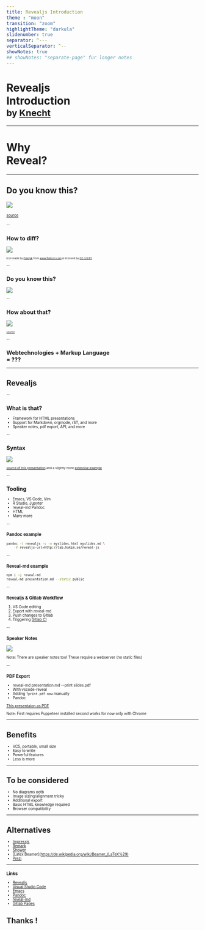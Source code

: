 ```yaml
---
title: Revealjs Introduction
theme : "moon"
transition: "zoom"
highlightTheme: "darkula"
slidenumber: true
separator: ^---
verticalSeparator: ^--
showNotes: true
## showNotes: "separate-page" fur longer notes
---
```


# Revealjs <br> Introduction <br> <small>by [Knecht](https://knowledge.rootknecht.net/about)</small>

---

# Why <br> Reveal?

---

## Do you know this?

![](bad-pp.jpg) <!-- .element height="65%" width="65%" -->

<small><small>[source](http://www.kothuria.com/bad-powerpoint-presentations/bad-powerpoint-presentations-examples-of-bad-powerpoint-presentations-slaved-template/)</small><small>

--

## How to diff?

![](ppt.png) <!-- .element height="40%" width="40%" -->

<small><small>Icon made by <a href="http://www.freepik.com" title="Freepik">Freepik</a> from <a href="https://www.flaticon.com/" title="Flaticon">www.flaticon.com</a> is licensed by <a href="http://creativecommons.org/licenses/by/3.0/" title="Creative Commons BY 3.0" target="_blank">CC 3.0 BY</a></small></small>

--

## Do you know this?

![](markdown.png) <!-- .element height="100%" width="100%" -->

--

## How about that?

![](web.png) <!-- .element height="80%" width="80%" -->

<small><small>[source](https://www.planet-source-code.com/vb/2010Redesign/images/LangugeHomePages/HTML5_CSS_JavaScript.png)</small></small>

--

## Webtechnologies + Markup Language <br>= ???

---

# Revealjs

--

## What is that?

* Framework for HTML presentations <!-- .element: class="fragment" -->
* Support for Markdown, orgmode, rST, and more <!-- .element: class="fragment" -->
* Speaker notes, pdf export, API, and more <!-- .element: class="fragment" -->

--

## Syntax

![](code.png)  <!-- .element height="65%" width="65%" -->

<small>[source of this presentation](https://repo.rootknecht.net/open/revealjs-intro/) and a slightly more [extensive example](https://raw.githubusercontent.com/evilz/vscode-reveal/master/sample.md)</small>

--

## Tooling

<!-- .slide: data-background="./background.png" -->
<!-- .slide: style="color:yellow" -->

* Emacs, VS Code, Vim <!-- .element: class="fragment" -->
* R Studio, Jupyter <!-- .element: class="fragment" -->
* reveal-md Pandoc <!-- .element: class="fragment" -->
* HTML <!-- .element: class="fragment" -->
* Many more  <!-- .element: class="fragment" -->

--

### Pandoc example

```bash
pandoc -t revealjs -s -o myslides.html myslides.md \
    -V revealjs-url=http://lab.hakim.se/reveal-js
```

--

### Reveal-md example

```bash
npm i -g reveal-md
reveal-md presentation.md --static public
```

--

### Revealjs & Gitlab Workflow

1. VS Code editing
1. Export with reveal-md
1. Push changes to Gitlab
1. Triggering [Gitlab CI](https://repo.rootknecht.net/open/revealjs-intro/pipelines)

--

### Speaker Notes

![](speaker.png) <!-- .element height="80%" width="80%" -->

Note: There are speaker notes too! These require a webserver (no static files)

--

### PDF Export

* reveal-md presentation.md --print slides.pdf
* With vscode-reveal
* Adding `?print-pdf-now` manually
* Pandoc

[This presentaion as PDF](./revealjs-intro.pdf)

Note: First requires Puppeteer installed
second works for now only with Chrome

---

# Benefits

* VCS, portable, small size
* Easy to write
* Powerful features
* Less is more

---

# To be considered

* No diagrams ootb
* Image sizing/alignment tricky
* Additional export
* Basic HTML knowledge required
* Browser compatibility

---

# Alternatives

* [Impressjs](https://impress.js.org/#/bored)
* [Remark](https://remarkjs.com/)
* [Shower](https://github.com/shower/shower)
* [Latex Beamer](https://de.wikipedia.org/wiki/Beamer_(LaTeX%29)
* [Prezi](https://prezi.com/de/)

---

### Links

* [Revealjs](https://github.com/hakimel/reveal.js)
* [Visual Studio Code](https://marketplace.visualstudio.com/items?itemName=evilz.vscode-reveal)
* [Emacs](https://github.com/yjwen/org-reveal)
* [Pandoc](https://pandoc.org/)
* [reveal-md](https://github.com/webpro/reveal-md)
* [Gitlab Pages](https://docs.gitlab.com/ee/user/project/pages/)

# Thanks !